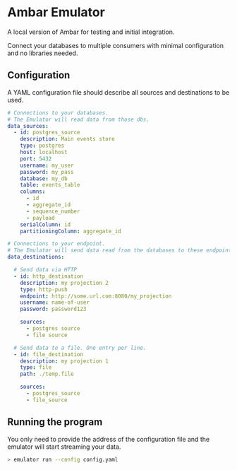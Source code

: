 # Ambar Emulator

A local version of Ambar for testing and initial integration.

Connect your databases to multiple consumers with minimal configuration and no libraries needed.

## Configuration

A YAML configuration file should describe all sources and destinations to be used.

``` yaml
# Connections to your databases.
# The Emulator will read data from those dbs.
data_sources:
  - id: postgres_source
    description: Main events store
    type: postgres
    host: localhost
    port: 5432
    username: my_user
    password: my_pass
    database: my_db
    table: events_table
    columns:
      - id
      - aggregate_id
      - sequence_number
      - payload
    serialColumn: id
    partitioningColumn: aggregate_id

# Connections to your endpoint.
# The Emulator will send data read from the databases to these endpoints.
data_destinations:

  # Send data via HTTP
  - id: http_destination
    description: my projection 2
    type: http-push
    endpoint: http://some.url.com:8080/my_projection
    username: name-of-user
    password: password123

    sources:
      - postgres source
      - file source

  # Send data to a file. One entry per line.
  - id: file_destination
    description: my projection 1
    type: file
    path: ./temp.file

    sources:
      - postgres_source
      - file_source
```

## Running the program

You only need to provide the address of the configuration file and the emulator
will start streaming your data.

``` bash
> emulator run --config config.yaml
```
